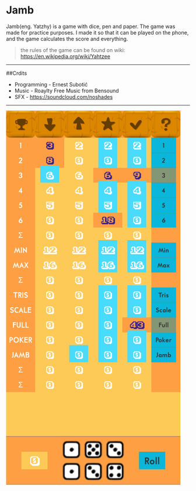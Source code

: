 # Jamb
Jamb(eng. Yatzhy) is a game with dice, pen and paper. The game was made for practice purposes.
I made it so that it can be played on the phone, and the game calculates the score and everything.
>the rules of the game can be found on wiki: https://en.wikipedia.org/wiki/Yahtzee

---

##Crdits

- Programming - Ernest Subotić
- Music - Roaylty Free Music from Bensound
- SFX - https://soundcloud.com/noshades

---

![alt text](https://github.com/Subo00/Jamb/blob/master/Jamb/GooglePlayStuff/Pics/Screenshot_20211026_155500_com.DefaultCompany.Jamb2D.jpg)

